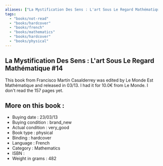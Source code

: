 ```yaml
---
aliases: ["La Mystification Des Sens : L'art Sous Le Regard Mathématique #14"] 
tags: 
  - "books/not-read" 
  - "books/hardcover" 
  - "books/french"
  - "books/mathematics"
  - "books/hardcover"
  - "books/physical"
---
```



## La Mystification Des Sens : L'art Sous Le Regard Mathématique #14
This book from Francisco Martín Casalderrey was edited by Le Monde Est Mathématique and released in 03/13. I had it for 10.0€ from Le Monde. I don't read the 157 pages yet.

## More on this book :
- Buying date : 23/03/13
- Buying condition : brand_new
- Actual condition : very_good
- Book type : physical
- Binding : hardcover
- Language : French
- Category : Mathematics
- ISBN : 
- Weight in grams : 482
